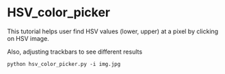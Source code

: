 # HSV_color_picker

This tutorial helps user find HSV values (lower, upper) at a pixel by clicking on HSV image. 

Also, adjusting trackbars to see different results

``` 
python hsv_color_picker.py -i img.jpg
```

